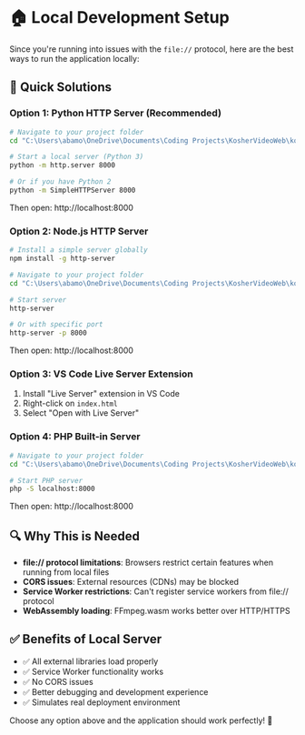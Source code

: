 # 🏠 Local Development Setup

Since you're running into issues with the `file://` protocol, here are the best ways to run the application locally:

## 🚀 Quick Solutions

### Option 1: Python HTTP Server (Recommended)
```bash
# Navigate to your project folder
cd "C:\Users\abamo\OneDrive\Documents\Coding Projects\KosherVideoWeb\kosher_video_web_version_4"

# Start a local server (Python 3)
python -m http.server 8000

# Or if you have Python 2
python -m SimpleHTTPServer 8000
```
Then open: http://localhost:8000

### Option 2: Node.js HTTP Server
```bash
# Install a simple server globally
npm install -g http-server

# Navigate to your project folder
cd "C:\Users\abamo\OneDrive\Documents\Coding Projects\KosherVideoWeb\kosher_video_web_version_4"

# Start server
http-server

# Or with specific port
http-server -p 8000
```
Then open: http://localhost:8000

### Option 3: VS Code Live Server Extension
1. Install "Live Server" extension in VS Code
2. Right-click on `index.html`
3. Select "Open with Live Server"

### Option 4: PHP Built-in Server
```bash
# Navigate to your project folder
cd "C:\Users\abamo\OneDrive\Documents\Coding Projects\KosherVideoWeb\kosher_video_web_version_4"

# Start PHP server
php -S localhost:8000
```
Then open: http://localhost:8000

## 🔍 Why This is Needed

- **file:// protocol limitations**: Browsers restrict certain features when running from local files
- **CORS issues**: External resources (CDNs) may be blocked
- **Service Worker restrictions**: Can't register service workers from file:// protocol
- **WebAssembly loading**: FFmpeg.wasm works better over HTTP/HTTPS

## ✅ Benefits of Local Server

- ✅ All external libraries load properly
- ✅ Service Worker functionality works
- ✅ No CORS issues
- ✅ Better debugging and development experience
- ✅ Simulates real deployment environment

Choose any option above and the application should work perfectly! 🎉
